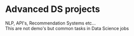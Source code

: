 # Advanced DS projects 
NLP, API's, Recommendation Systems etc...<br>
This are not demo's but common tasks in Data Science jobs
